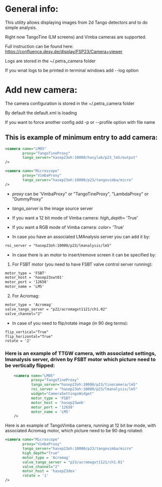 # General info:
This utility allows displaying images from 2d Tango detectors and to do simple analysis.

Right now TangoTine (LM screens) and Vimba cameras are supported.

Full instruction can be found here: https://confluence.desy.de/display/FSP23/Camera+viewer

Logs are stored in the ~/.petra_camera folder

If you wnat logs to be printed in terminal windows add --log option

# Add new camera:
The camera configuration is stored in the ~/.petra_camera folder

By default the default.xml is loading

If you want to force another config add -p or --profile option with file name

## This is example of minimum entry to add camera:
```xml
<camera name="LM05"
        proxy="TangoTineProxy"
        tango_server="hasep23oh:10000/hasylab/p23_lm5/output"
/>

<camera name="Microscope"
        proxy="VimbaProxy"
        tango_server="hasep23oh:10000/p23/tangovimba/micro"
/>
```

- *proxy* can be 'VimbaProxy" or "TangoTineProxy", "LambdaProxy"  or "DummyProxy"

- *tango_server* is the image source server

- If you want a 12 bit mode of Vimba camera: *high_depth*= 'True'
- If you want a RGB mode of Vimba camera: *color*= 'True'


- In case you have an associated LMAnalysis server you can add it by:
```xml
roi_server = "hasep23oh:10000/p23/lmanalysis/lm5"
```

- In case there is an motor to insert/remove screen it can be specified by:

1. For FSBT motor (you need to have FSBT valve control server running):

```xml
motor_type = 'FSBT'
motor_host = 'hasep23swt01'
motor_port = '12658'
motor_name = 'LM5'
```

2. For Acromag:

```xml
motor_type = 'Acromag' 
valve_tango_server = "p22/acromagxt1121/ch1.02" 
valve_channel="2"
```

- In case of you need to flip/rotate image (in 90 deg terms):

```xml
flip_vertical="True"
flip_horizontal="True"
rotate = '2'
```

### Here is an example of TTGW camera, with associated settings, lmanalysis server, driven by FSBT motor which picture need to be vertically flipped:

```xml
    <camera name="LM05"
            proxy="TangoTineProxy"
            tango_server="hasep23oh:10000/p23/tinecamera/lm5"
            roi_server = "hasep23oh:10000/p23/lmanalysis/lm5"
            widget="CameraSettingsWidget"
            motor_type = 'FSBT'
            motor_host = 'hasep23web'
            motor_port = '12658'
            motor_name = 'LM5'
    />
```

Here is an example of TangoVimba camera, running at 12 bit bw mode, with associated Acromag motor, which picture need to be 90 deg rotated:


```xml
<camera name="Microscope"
        proxy="VimbaProxy"
        tango_server="hasep23oh:10000/p23/tangovimba/micro"
        high_depth="True"
        motor_type = 'Acromag' 
        valve_tango_server = "p23/acromagxt1121/ch1.01" 
        valve_channel="2"
        motor_host = 'hasep23dev'
        rotate = '1'
/>
```